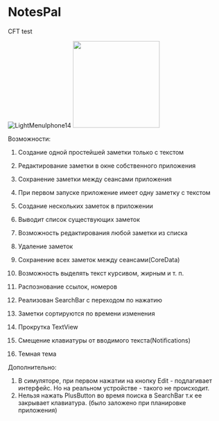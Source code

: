 # NotesPal
CFT test

![LightMenuIphone14](https://user-images.githubusercontent.com/79677367/220838240-8da59bbc-539c-4fa2-ad26-0fe98619596b.png) 
<img src="path/to/screenshot.png" width="200">

Возможности:

1. Создание одной простейшей заметки только с текстом

2. Редактирование заметки в окне собственного приложения

3. Сохранение заметки между сеансами приложения

4. При первом запуске приложение имеет одну заметку с текстом

5. Создание нескольких заметок в приложении

6. Выводит список существующих заметок

7. Возможность редактирования любой заметки из списка

8. Удаление заметок

9. Сохранение всех заметок между сеансами(CoreData)

10. Возможность выделять текст курсивом, жирным и т. п.

11. Распознование ссылок, номеров

12. Реализован SearchBar c переходом по нажатию

13. Заметки сортируются по времени изменения

14. Прокрутка TextView

15. Смещение клавиатуры от вводимого текста(Notifications)

16. Темная тема

Дополнительно:
1. В симуляторе, при первом нажатии на кнопку Edit - подлагивает интерфейс. Но на реальном устройстве - такого не происходит.
2. Нельзя нажать PlusButton во время поиска в SearchBar т.к ее закрывает клавиатура. (было заложено при планировке приложения)
